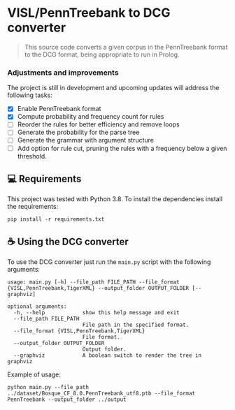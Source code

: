 # VISL/PennTreebank to DCG converter

<!---Esses são exemplos. Veja https://shields.io para outras pessoas ou para personalizar este conjunto de escudos. Você pode querer incluir dependências, status do projeto e informações de licença aqui--->

<!-- ![GitHub repo size](https://img.shields.io/github/repo-size/iuricode/README-template?style=for-the-badge)
![GitHub language count](https://img.shields.io/github/languages/count/iuricode/README-template?style=for-the-badge)
![GitHub forks](https://img.shields.io/github/forks/iuricode/README-template?style=for-the-badge)
![Bitbucket open issues](https://img.shields.io/bitbucket/issues/iuricode/README-template?style=for-the-badge)
![Bitbucket open pull requests](https://img.shields.io/bitbucket/pr-raw/iuricode/README-template?style=for-the-badge)

<img src="exemplo-image.png" alt="exemplo imagem"> -->

> This source code converts a given corpus in the PennTreebank format to the DCG format, being appropriate to run in Prolog.

### Adjustments and improvements

The project is still in development and upcoming updates will address the following tasks:

- [x] Enable PennTreebank format
- [x] Compute probability and frequency count for rules
- [ ] Reorder the rules for better efficiency and remove loops
- [ ] Generate the probability for the parse tree
- [ ] Generate the grammar with argument structure
- [ ] Add option for rule cut, pruning the rules with a frequency below a given threshold. 

## 💻 Requirements

This project was tested with Python 3.8.
To install the dependencies install the requirements:

```
pip install -r requirements.txt
```

## ☕ Using the DCG converter

To use the DCG converter just run the `main.py` script with the following arguments:

```
usage: main.py [-h] --file_path FILE_PATH --file_format {VISL,PennTreebank,TigerXML} --output_folder OUTPUT_FOLDER [--graphviz]

optional arguments:
  -h, --help            show this help message and exit
  --file_path FILE_PATH
                        File path in the specified format.
  --file_format {VISL,PennTreebank,TigerXML}
                        File format.
  --output_folder OUTPUT_FOLDER
                        Output folder.
  --graphviz            A boolean switch to render the tree in graphviz
```

Example of usage:
```
python main.py --file_path ../dataset/Bosque_CF_8.0.PennTreebank_utf8.ptb --file_format PennTreebank --output_folder ../output
```

<!---
# visl2dcg
OLD STUFF, TO INCLUDE LATER


https://www.linguateca.pt/Floresta/corpus.html#download
https://www.linguateca.pt/Floresta/documentacao.html
https://visl.sdu.dk/visl/pt/info/symbolset-manual.html
https://docs.ufpr.br/~arthur/orients/joao_inic.pdf
https://github.com/UniversalDependencies/UD_Portuguese-Bosque
https://visl.sdu.dk/constraint_grammar.html
https://visl.sdu.dk/visl/pt/parsing/automatic/trees.php


# bugs
anotacao 473 esta com o parenteses no lugar errado
3649
3422
56244

arvore 1484_A1 tem algum bug que n consegui identificar, corrigi de uma forma que ache mais adequada


rodar o script para gerar o utf de novo
fazer o diff com o utf que eu tenho (que é o corrigido)
e para as arvores que deu diferença, analisar e ver se eu corrigi a anotação certo e caso contrário ver como corrigir


pontuaçao de acordo com o que o finger colocou inicia com $, tipo $(, $:, etc


- posso jogar fora as setas de dependencia?
- o que eu posso jogar fora e ignorar nessas regras?
FUNCAO:forma ?

- como identificar quem tem loop para colocar por ultimo?
- ainda sim se não estiver na gramática vai entrar em loop
    - como faço esse cut para retornar falso?


# REUNIAO
TODO checar se esta no https://www.linguateca.pt/Floresta/doc/VISLsymbolset-Floresta.html 
as formas que estou extraindo

s(X, []) prolog
resultar a proabilidade da arvore final
duas versoes, uma pura e limpa e outra com a arvore deitada e as probabilidades
leitura!!!! 

dá um ctrl + f em P.vp -> só tem uma ocorrencia, acho que é bug, acho que deveria ser P:vp



# EXEMPLO DE DCG e entrada para arvore deitada
s(sent(sn(X),sv(Y))) -> sn(X), sv(Y).
sn(pro(X)) -> pro(X).
sv(v(X)) -> v(X).
pro(ele) -> [ele].
v(correu) -> [correu].

s(X,Frase,[]).



# TODO
- gerar arquivos com os nomes das regras não terminais, extraindo as sentenças anotadas
- listar as árvores com problemas de estruturação em um arquivo
- fazer o mesmo com CETEMPúblico

- *mapear as inconsistencias (apenas listar) que o script n foi capaz de interpretar


# TODO
- fix the counting of frequencies in sentences... 
- double check if this is counting wrong.. because there are cases which we have two trees for a same sentence..
- example #1040
- in total there are 4213 sentences, but we have 4216 trees
-->
